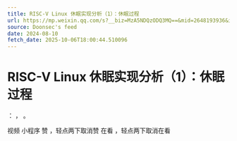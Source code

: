 ```yaml
---
title: RISC-V Linux 休眠实现分析（1）：休眠过程
url: https://mp.weixin.qq.com/s?__biz=MzA5NDQzODQ3MQ==&mid=2648193936&idx=1&sn=ab9adf8fdcd2c41225361273921b211a
source: Doonsec's feed
date: 2024-08-10
fetch_date: 2025-10-06T18:00:44.510096
---
```


# RISC-V Linux 休眠实现分析（1）：休眠过程

：
，
。

视频
小程序
赞
，轻点两下取消赞
在看
，轻点两下取消在看